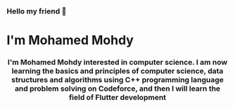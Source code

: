 ###  Hello my friend 👋


<h1 text_align="center">  I'm Mohamed Mohdy</h1>
<h3 align="center">I'm Mohamed Mohdy interested in computer science. I am now learning the basics and principles of computer science, data structures and algorithms using C++ programming language and problem solving on Codeforce, and then I will learn the field of Flutter development


